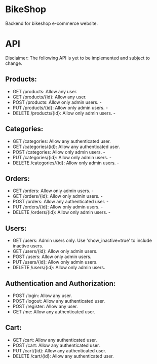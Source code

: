 # BikeShop
Backend for bikeshop e-commerce website.
# API
Disclaimer: The following API is yet to be implemented and subject to change.
## Products:

* GET /products: Allow any user.
* GET /products/{id}: Allow any user.
* POST /products: Allow only admin users. -
* PUT /products/{id}: Allow only admin users. -
* DELETE /products/{id}: Allow only admin users. -
## Categories:

* GET /categories: Allow any authenticated user.
* GET /categories/{id}: Allow any authenticated user.
* POST /categories: Allow only admin users. -
* PUT /categories/{id}: Allow only admin users. -
* DELETE /categories/{id}: Allow only admin users. -
## Orders:

* GET /orders: Allow only admin users. -
* GET /orders/{id}: Allow only admin users. -
* POST /orders: Allow any authenticated user. -
* PUT /orders/{id}: Allow only admin users. -
* DELETE /orders/{id}: Allow only admin users. -
## Users:

* GET /users: Admin users only. Use 'show_inactive=true' to include inactive users.
* GET /users/{id}: Allow only admin users.
* POST /users: Allow only admin users.
* PUT /users/{id}: Allow only admin users.
* DELETE /users/{id}: Allow only admin users.
## Authentication and Authorization:

* POST /login: Allow any user.
* POST /logout: Allow any authenticated user.
* POST /register: Allow any user.
* GET /me: Allow any authenticated user.
## Cart:

* GET /cart: Allow any authenticated user.
* POST /cart: Allow any authenticated user.
* PUT /cart/{id}: Allow any authenticated user.
* DELETE /cart/{id}: Allow any authenticated user.
